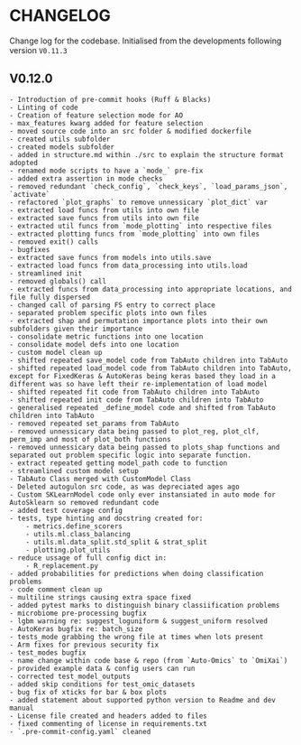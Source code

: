 <!--
 Copyright 2024 IBM Corp.
 
 Licensed under the Apache License, Version 2.0 (the "License");
 you may not use this file except in compliance with the License.
 You may obtain a copy of the License at
 
     http://www.apache.org/licenses/LICENSE-2.0
 
 Unless required by applicable law or agreed to in writing, software
 distributed under the License is distributed on an "AS IS" BASIS,
 WITHOUT WARRANTIES OR CONDITIONS OF ANY KIND, either express or implied.
 See the License for the specific language governing permissions and
 limitations under the License.
-->

# CHANGELOG

Change log for the codebase. Initialised from the developments following version `V0.11.3`

## V0.12.0

    - Introduction of pre-commit hooks (Ruff & Blacks)
    - Linting of code
    - Creation of feature selection mode for AO
    - max_features kwarg added for feature selection
    - moved source code into an src folder & modified dockerfile
    - created utils subfolder
    - created models subfolder
    - added in structure.md within ./src to explain the structure format adopted
    - renamed mode scripts to have a `mode_` pre-fix
    - added extra assertion in mode checks
    - removed redundant `check_config`, `check_keys`, `load_params_json`, `activate`
    - refactored `plot_graphs` to remove unnessicary `plot_dict` var
    - extracted load funcs from utils into own file
    - extracted save funcs from utils into own file
    - extracted util funcs from `mode_plotting` into respective files
    - extracted plotting funcs from `mode_plotting` into own files
    - removed exit() calls
    - bugfixes
    - extracted save funcs from models into utils.save
    - extracted load funcs from data_processing into utils.load
    - streamlined init
    - removed globals() call
    - extracted funcs from data_processing into appropriate locations, and file fully dispersed
    - changed call of parsing FS entry to correct place
    - separated problem specific plots into own files
    - extracted shap and permutation importance plots into their own subfolders given their importance
    - consolidate metric functions into one location
    - consolidate model defs into one location
    - custom model clean up
    - shifted repeated save_model code from TabAuto children into TabAuto
    - shifted repeated load_model code from TabAuto children into TabAuto, except for FixedKeras & AutoKeras being keras based they load in a different was so have left their re-implementation of load model
    - shifted repeated fit code from TabAuto children into TabAuto
    - shifted repeated init code from TabAuto children into TabAuto
    - generalised repeated _define_model code and shifted from TabAuto children into TabAuto
    - removed repeated set_params from TabAuto
    - removed unnessicary data being passed to plot_reg, plot_clf, perm_imp and most of plot_both functions
    - removed unnessicary data being passed to plots_shap functions and separated out problem specific logic into separate function.
    - extract repeated getting model_path code to function
    - streamlined custom model setup
    - TabAuto Class merged with CustomModel Class
    - Deleted autogulon src code, as was depreciated ages ago
    - Custom SKLearnModel code only ever instansiated in auto mode for AutoSklearn so removed redundant code
    - added test coverage config
    - tests, type hinting and docstring created for:
        - metrics.define_scorers
        - utils.ml.class_balancing
        - utils.ml.data_split.std_split & strat_split
        - plotting.plot_utils
    - reduce ussage of full config dict in:
        - R_replacement.py
    - added probabilities for predictions when doing classification problems
    - code comment clean up
    - multiline strings causing extra space fixed
    - added pytest marks to distinguish binary classiification problems
    - microbiome pre-processing bugfix
    - lgbm warning re: suggest_loguniform & suggest_uniform resolved
    - AutoKeras bugfix re: batch_size
    - tests_mode grabbing the wrong file at times when lots present
    - Arm fixes for previous security fix
    - test_modes bugfix
    - name change within code base & repo (from `Auto-Omics` to `OmiXai`)
    - provided example data & config users can run
    - corrected test_model_outputs
    - added skip conditions for test_omic_datasets
    - bug fix of xticks for bar & box plots
    - added statement about supported python version to Readme and dev manual
    - License file created and headers added to files
    - fixed commenting of license in requirements.txt
    - `.pre-commit-config.yaml` cleaned
